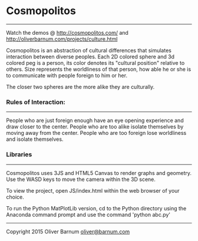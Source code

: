 # Cosmopolitos
--------------

Watch the demos @ http://cosmopolitos.com/ and http://oliverbarnum.com/projects/culture.html

Cosmopolitos is an abstraction of cultural differences that simulates interaction between diverse peoples.
Each 2D colored sphere and 3d colored peg is a person, its color denotes its "cultural position" relative to others. 
Size represents the worldliness of that person, how able he or she is to communicate with people foreign to him or her.

The closer two spheres are the more alike they are culturally.
                
### Rules of Interaction:
-----------------------
People who are just foreign enough have an eye opening experience and draw closer to the center.
People who are too alike isolate themselves by moving away from the center.
People who are too foreign lose worldliness and isolate themselves.
                        
### Libraries
-----------
Cosmopolitos uses 3JS and HTML5 Canvas to render graphs and geometry. 
Use the WASD keys to move the camera within the 3D scene.

To view the project, open JS/index.html within the
web browser of your choice.

To run the Python MatPlotLib version, cd to the Python directory using 
the Anaconda command prompt and use the command 'python abc.py' 

----------------------------
Copyright 2015 Oliver Barnum
oliver@barnum.com
